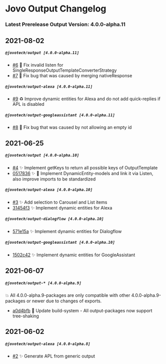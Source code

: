 # Jovo Output Changelog

### Latest Prerelease Output Version: 4.0.0-alpha.11

## 2021-08-02

##### `@jovotech/output [4.0.0-alpha.11]`

- [#6](https://github.com/jovotech/jovo-output/pull/6) :bug: Fix invalid listen for SingleResponseOutputTemplateConverterStrategy
- [#7](https://github.com/jovotech/jovo-output/pull/7) :bug: Fix bug that was caused by merging nativeResponse

##### `@jovotech/output-alexa [4.0.0-alpha.11]`

- [#9](https://github.com/jovotech/jovo-output/pull/9) :recycle: Improve dynamic entities for Alexa and do not add quick-replies if APL is disabled

##### `@jovotech/output-googleassistant [4.0.0-alpha.11]`

- [#8](https://github.com/jovotech/jovo-output/pull/8) :bug: Fix bug that was caused by not allowing an empty id

## 2021-06-25

##### `@jovotech/output [4.0.0-alpha.10]`

- [#4](https://github.com/jovotech/jovo-output/pull/4) :sparkles: Implement getKeys to return all possible keys of OutputTemplate
- [0517836](https://github.com/jovotech/jovo-output/commit/051783642822859c433ca5f035ee24fa384bc260) :sparkles: :art: Implement DynamicEntity-models and link it via Listen, also improve imports to be standardized

##### `@jovotech/output-alexa [4.0.0-alpha.10]`

- [#3](https://github.com/jovotech/jovo-output/pull/3) :sparkles: Add selection to Carousel and List items
- [31454f3](https://github.com/jovotech/jovo-output/commit/31454f3891fc9ab7849916e4c7e14b588054ad21) :sparkles: Implement dynamic entities for Alexa

##### `@jovotech/output-dialogflow [4.0.0-alpha.10]`

- [571e15a](https://github.com/jovotech/jovo-output/commit/571e15a53c765ff2f66165911b7eb945e3fbf85e) :sparkles: Implement dynamic entities for Dialogflow

##### `@jovotech/output-googleassistant [4.0.0-alpha.10]`

- [1502c42](https://github.com/jovotech/jovo-output/commit/1502c421b6bb0c4b0bd22f6fe99b96d548ac6b45) :sparkles: Implement dynamic entities for GoogleAssistant

## 2021-06-07

##### `@jovotech/output-* [4.0.0-alpha.9]`

:boom: All 4.0.0-alpha.9-packages are only compatible with other 4.0.0-alpha.9-packages or newer due to changes of exports.

- [a0d4bfb](https://github.com/jovotech/jovo-output/commit/a0d4bfb8530f235b0f3dd4bb743fc966e7cd74f5) :wrench: Update build-system - All output-packages now support tree-shaking

## 2021-06-02

##### `@jovotech/output-alexa [4.0.0-alpha.8]`

- [#2](https://github.com/jovotech/jovo-output/pull/2) :sparkles: Generate APL from generic output
